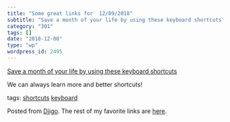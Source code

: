 ```yaml
---
title: "Some great links for  12/09/2018"
subtitle: "Save a month of your life by using these keyboard shortcuts"
category: "301"
tags: []
date: "2018-12-08"
type: "wp"
wordpress_id: 2495
---
```

[Save a month of your life by using these keyboard shortcuts](https://medium.com/ae-studio/save-a-month-of-your-life-by-using-these-keyboard-shortcuts-a07fdba5dc6e) 

We can always learn more and better shortcuts!

 tags: [shortcuts](https://www.diigo.com/user/pitosalas/shortcuts) [keyboard](https://www.diigo.com/user/pitosalas/keyboard)

Posted from [Diigo](https://www.diigo.com). The rest of my favorite links are [here](https://www.diigo.com/user/pitosalas).